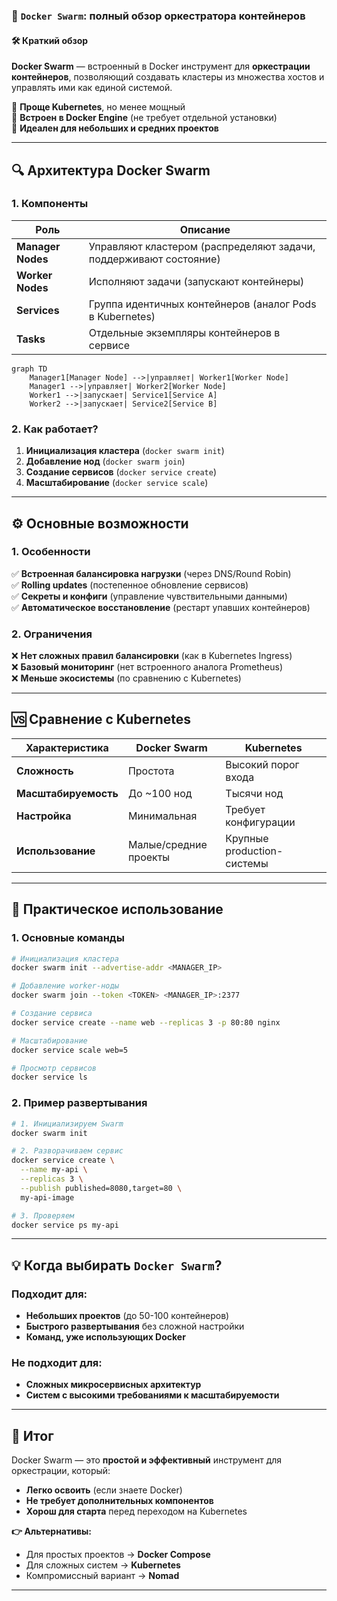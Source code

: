 ### **🐳 `Docker Swarm`: полный обзор оркестратора контейнеров**

#### **🛠️ Краткий обзор**
**Docker Swarm** — встроенный в Docker инструмент для **оркестрации контейнеров**, позволяющий создавать кластеры из множества хостов и управлять ими как единой системой.

🔹 **Проще Kubernetes**, но менее мощный  
🔹 **Встроен в Docker Engine** (не требует отдельной установки)  
🔹 **Идеален для небольших и средних проектов**

---
## **🔍 Архитектура Docker Swarm**

### **1. Компоненты**

|Роль|Описание|
|---|---|
|**Manager Nodes**|Управляют кластером (распределяют задачи, поддерживают состояние)|
|**Worker Nodes**|Исполняют задачи (запускают контейнеры)|
|**Services**|Группа идентичных контейнеров (аналог Pods в Kubernetes)|
|**Tasks**|Отдельные экземпляры контейнеров в сервисе|

```mermaid
graph TD
    Manager1[Manager Node] -->|управляет| Worker1[Worker Node]
    Manager1 -->|управляет| Worker2[Worker Node]
    Worker1 -->|запускает| Service1[Service A]
    Worker2 -->|запускает| Service2[Service B]
```

### **2. Как работает?**
1. **Инициализация кластера** (`docker swarm init`)    
2. **Добавление нод** (`docker swarm join`)    
3. **Создание сервисов** (`docker service create`)    
4. **Масштабирование** (`docker service scale`)    

---
## **⚙️ Основные возможности**

### **1. Особенности**
✅ **Встроенная балансировка нагрузки** (через DNS/Round Robin)  
✅ **Rolling updates** (постепенное обновление сервисов)  
✅ **Секреты и конфиги** (управление чувствительными данными)  
✅ **Автоматическое восстановление** (рестарт упавших контейнеров)

### **2. Ограничения**
❌ **Нет сложных правил балансировки** (как в Kubernetes Ingress)  
❌ **Базовый мониторинг** (нет встроенного аналога Prometheus)  
❌ **Меньше экосистемы** (по сравнению с Kubernetes)

---
## **🆚 Сравнение с Kubernetes**

|Характеристика|Docker Swarm|Kubernetes|
|---|---|---|
|**Сложность**|Простота|Высокий порог входа|
|**Масштабируемость**|До ~100 нод|Тысячи нод|
|**Настройка**|Минимальная|Требует конфигурации|
|**Использование**|Малые/средние проекты|Крупные production-системы|

---
## **🚀 Практическое использование**

### **1. Основные команды**
```bash
# Инициализация кластера
docker swarm init --advertise-addr <MANAGER_IP>

# Добавление worker-ноды
docker swarm join --token <TOKEN> <MANAGER_IP>:2377

# Создание сервиса
docker service create --name web --replicas 3 -p 80:80 nginx

# Масштабирование
docker service scale web=5

# Просмотр сервисов
docker service ls
```

### **2. Пример развертывания**
```bash
# 1. Инициализируем Swarm
docker swarm init

# 2. Разворачиваем сервис
docker service create \
  --name my-api \
  --replicas 3 \
  --publish published=8080,target=80 \
  my-api-image

# 3. Проверяем
docker service ps my-api
```

---
## **💡 Когда выбирать `Docker Swarm`?**

### **Подходит для:**
- **Небольших проектов** (до 50-100 контейнеров)    
- **Быстрого развертывания** без сложной настройки    
- **Команд, уже использующих Docker**    

### **Не подходит для:**
- **Сложных микросервисных архитектур**    
- **Систем с высокими требованиями к масштабируемости**    

---
## **📌 Итог**
Docker Swarm — это **простой и эффективный** инструмент для оркестрации, который:
- **Легко освоить** (если знаете Docker)    
- **Не требует дополнительных компонентов**    
- **Хорош для старта** перед переходом на Kubernetes    

**👉 Альтернативы:**
- Для простых проектов → **Docker Compose**    
- Для сложных систем → **Kubernetes**    
- Компромиссный вариант → **Nomad**

---
